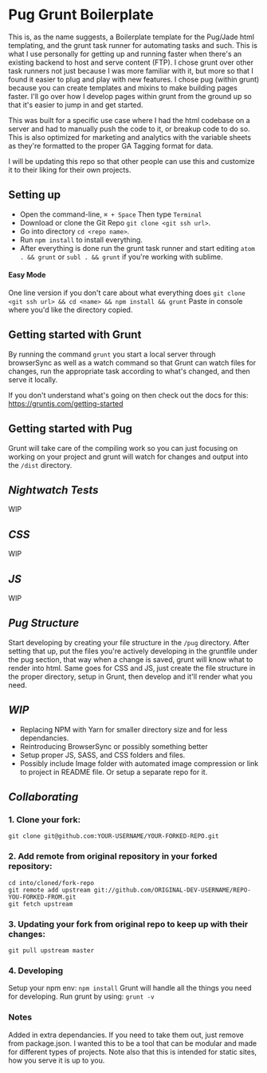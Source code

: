 # Pug Grunt Boilerplate
This is, as the name suggests, a Boilerplate template for the Pug/Jade html templating, and the grunt task runner for automating tasks and such. This is what I use personally for getting up and running faster when there's an existing backend to host and serve content (FTP).
I chose grunt over other task runners not just because I was more familiar with it, but more so that I found it easier to plug and play with new features. I chose pug (within grunt) because you can create templates and mixins to make building pages faster. I'll go over how I develop pages within grunt from the ground up so that it's easier to jump in and get started.

This was built for a specific use case where I had the html codebase on a server and had to manually push the code to it, or breakup code to do so. This is also optimized for marketing and analytics with the variable sheets as they're formatted to the proper GA Tagging format for data.

I will be updating this repo so that other people can use this and customize it to their liking for their own projects.

## Setting up
- Open the command-line, `⌘ + Space` Then type `Terminal`
- Download or clone the Git Repo `git clone <git ssh url>`.
- Go into directory `cd <repo name>`.
- Run `npm install` to install everything.
- After everything is done run the grunt task runner and start editing `atom . && grunt` or `subl . && grunt` if you're working with sublime.

#### Easy Mode
One line version if you don't care about what everything does `git clone <git ssh url> && cd <name> && npm install && grunt` Paste in console where you'd like the directory copied.

## Getting started with Grunt
By running the command `grunt` you start a local server through browserSync as well as a watch command so that Grunt can watch files for changes, run the appropriate task according to what's changed, and then serve it locally.

If you don't understand what's going on then check out the docs for this: <https://gruntjs.com/getting-started>

## Getting started with Pug
Grunt will take care of the compiling work so you can just focusing on working on your project and grunt will watch for changes and output into the `/dist` directory.

## _Nightwatch Tests_
WIP

## _CSS_
WIP

## _JS_
WIP

## _Pug Structure_
Start developing by creating your file structure in the `/pug` directory. After setting that up, put the files you're actively developing in the gruntfile under the pug section, that way when a change is saved, grunt will know what to render into html.
Same goes for CSS and JS, just create the file structure in the proper directory, setup in Grunt, then develop and it'll render what you need.

## _WIP_
- Replacing NPM with Yarn for smaller directory size and for less dependancies.
- Reintroducing BrowserSync or possibly something better
- Setup proper JS, SASS, and CSS folders and files.
- Possibly include Image folder with automated image compression or link to project in README file. Or setup a separate repo for it.


##  _Collaborating_
### 1\. Clone your fork:
```
git clone git@github.com:YOUR-USERNAME/YOUR-FORKED-REPO.git
```

### 2\. Add remote from original repository in your forked repository:
```
cd into/cloned/fork-repo
git remote add upstream git://github.com/ORIGINAL-DEV-USERNAME/REPO-YOU-FORKED-FROM.git
git fetch upstream
```

### 3\. Updating your fork from original repo to keep up with their changes:
```
git pull upstream master
```

### 4\. Developing
Setup your npm env: `npm install`
Grunt will handle all the things you need for developing. Run grunt by using: `grunt -v`



### Notes

Added in extra dependancies. If you need to take them out, just remove from package.json. I wanted this to be a tool that can be modular and made for different types of projects. Note also that this is intended for static sites, how you serve it is up to you.
